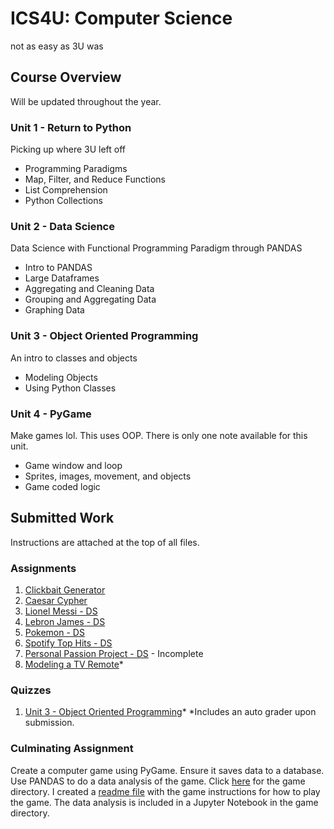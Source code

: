 # ICS4U: Computer Science
not as easy as 3U was
## Course Overview
Will be updated throughout the year.
### Unit 1 - Return to Python
Picking up where 3U left off
- Programming Paradigms
- Map, Filter, and Reduce Functions
- List Comprehension
- Python Collections
### Unit 2 - Data Science
Data Science with Functional Programming Paradigm through PANDAS
- Intro to PANDAS
- Large Dataframes
- Aggregating and Cleaning Data
- Grouping and Aggregating Data
- Graphing Data
### Unit 3 - Object Oriented Programming
An intro to classes and objects
- Modeling Objects
- Using Python Classes
### Unit 4 - PyGame
Make games lol. This uses OOP. There is only one note available for this unit.
- Game window and loop
- Sprites, images, movement, and objects
- Game coded logic
## Submitted Work
Instructions are attached at the top of all files.
### Assignments
1. [Clickbait Generator](https://github.com/Aulteran/Course-ICS4U-Notes/blob/main/Assignment1_Clickbait_Gen.py)
2. [Caesar Cypher](https://github.com/Aulteran/Course-ICS4U-Notes/blob/main/Assignment2_Caeser_Cypher.py)
3. [Lionel Messi - DS](https://github.com/Aulteran/Course-ICS4U-Notes/blob/main/Assignment3_Messi_Assignment.py)
4. [Lebron James - DS](https://github.com/Aulteran/Course-ICS4U-Notes/blob/main/Assignment4_Lebron_James_Assignment.py)
5. [Pokemon - DS](https://github.com/Aulteran/Course-ICS4U-Notes/blob/main/Assignment5_Pokemon_Assignment.ipynb)
6. [Spotify Top Hits - DS](https://github.com/Aulteran/Course-ICS4U-Notes/blob/main/Assignment6_SpotifyTop100.ipynb)
7. [Personal Passion Project - DS](https://github.com/Aulteran/Course-ICS4U-Notes/blob/main/Assignment7_Personal_Passion_Project.ipynb) - Incomplete
8. [Modeling a TV Remote](https://github.com/Aulteran/Course-ICS4U-Notes/blob/main/Assignment8_TV_Remote.py)*
### Quizzes
1. [Unit 3 - Object Oriented Programming](https://github.com/Aulteran/Course-ICS4U-Notes/blob/main/Unit3_OOP_Quiz.py)*
*Includes an auto grader upon submission.
### Culminating Assignment
Create a computer game using PyGame. Ensure it saves data to a database. Use PANDAS to do a data analysis of the game.
Click [here](https://github.com/Aulteran/Course-ICS4U-Notes/tree/main/CCA/script) for the game directory.
I created a [readme file]() with the game instructions for how to play the game.
The data analysis is included in a Jupyter Notebook in the game directory.
